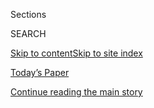<div id="app">

<div>

<div class="NYTAppHideMasthead css-zz1s19 e1suatyy0">

<div class="section css-ui9rw0 e1suatyy2">

<div class="css-11hrj97 er09x8g0">

<div class="css-6n7j50">

</div>

<span class="css-1dv1kvn">Sections</span>

<div class="css-10488qs">

<span class="css-1dv1kvn">SEARCH</span>

</div>

[Skip to content](#site-content)[Skip to site
index](#site-index)

</div>

<div class="css-10698na e1huz5gh0">

</div>

</div>

<div id="masthead-bar-one" class="section hasLinks css-15hmgas e1csuq9d3">

<div class="css-uqyvli e1csuq9d0">

</div>

<div class="css-1uqjmks e1csuq9d1">

</div>

<div class="css-9e9ivx">

[](https://myaccount.nytimes3xbfgragh.onion/auth/login?response_type=cookie&client_id=vi)

</div>

<div class="css-1bvtpon e1csuq9d2">

[Today’s Paper](https://www.nytimes3xbfgragh.onion/section/todayspaper)

</div>

</div>

</div>

</div>

<div data-aria-hidden="false">

<div id="site-content" data-role="main">

<div class="css-1ffjgkm">

</div>

<div id="top-wrapper" class="css-15p45cc eaca97t0" type="top">

<div id="top-slug" class="css-19x0jxb eaca97t1" hidden="">

Advertisement

</div>

[Continue reading the main
story](#after-top)

<div class="ad top-wrapper" style="text-align:center;height:100%;display:block;min-height:90px">

<div id="top" class="place-ad" data-position="top" data-size-key="top">

</div>

</div>

<div id="after-top">

</div>

</div>

<div id="collection-the-21719-issue" class="section css-15h4p1b e9abtgs0">

<div class="css-1j21atc e1svk9qx1">

<div class="css-fmiefx e1svk9qx2">

<div class="css-1hk7r2m eu54l5x0">

<div id="sponsor-wrapper" class="css-7a1pgi eaca97t0" type="sponsor" hidden="">

<div id="sponsor-slug" class="css-1l4mleb eaca97t1" hidden="">

Supported by

</div>

[Continue reading the main
story](#after-sponsor)

<div id="sponsor" class="ad sponsor-wrapper" style="text-align:left;height:100%;display:block">

</div>

<div id="after-sponsor">

</div>

</div>

</div>

### <span class="css-15smmd5 ezz4tcd1">[Magazine](/section/magazine)</span>

</div>

<div class="css-nfcc9b e1svk9qx3">

<div class="css-vl9dhg e1svk9qx5">

<div class="css-1nrhkj6 e1svk9qx6">

# The 2.17.19 Issue

<div class="follow-button-placeholder" data-collection-id="">

</div>

</div>

</div>

</div>

</div>

<div class="css-4svvz1 ekkqrpp0">

<div id="collection-highlights-container" class="section css-18l1u7x e46isfb1">

<div class="template-1 css-gfgt40 ekkqrpp1">

## Highlights

1.  ![<span class="css-13wzayb e1oaj3zl2"><span class="css-1dv1kvn">Credit</span>Joseph
    C. Towler,
    Jr.</span>](https://static01.graylady3jvrrxbe.onion/images/2019/02/17/magazine/17mag-coders-pics-slide-ELU0/17mag-coders-pics-slide-ELU0-jumbo.png)
    
    <div class="css-gjijuv">
    
    ### Feature
    
    ## [The Secret History of Women in Coding](/2019/02/13/magazine/women-coding-computer-programming.html)
    
    Computer programming once had much better gender balance than it
    does today. What went
    wrong?
    
    <span class="css-1oaezp0"></span><span class="css-1q6w006 e4e4i5l3"></span><span class="css-9voj2j">By
    <span class="css-1baulvz last-byline" itemprop="name">Clive
    Thompson</span></span>
    
    </div>

2.  ![<span class="css-1samh1w e1oaj3zl2"><span class="css-1dv1kvn">Credit</span>Luca
    Locatelli for The New York
    Times</span>](https://static01.graylady3jvrrxbe.onion/images/2019/02/17/magazine/17mag-climeworks-image1/17mag-climeworks-image1-videoLarge-v2.jpg)
    
    <div class="css-10wtrbd">
    
    ### Feature
    
    ## [The Tiny Swiss Company That Thinks It Can Help Stop Climate Change](/2019/02/12/magazine/climeworks-business-climate-change.html)
    
    Two European entrepreneurs want to remove carbon from the air at
    prices cheap enough to
    matter.
    
    <span class="css-1oaezp0"></span><span class="css-1q6w006 e4e4i5l3"></span><span class="css-9voj2j">By
    <span class="css-1baulvz last-byline" itemprop="name">Jon
    Gertner</span></span>
    
    </div>

3.  ![<span class="css-1samh1w e1oaj3zl2"><span class="css-1dv1kvn">Credit</span>Illustration
    by Sally
    Deng</span>](https://static01.graylady3jvrrxbe.onion/images/2019/02/17/magazine/17MagNKorea-1/17MagNKorea-1-videoLarge.jpg)
    
    <div class="css-10wtrbd">
    
    ### Feature
    
    ## [Shopping in Pyongyang, and Other Adventures in North Korean Capitalism](/2019/02/14/magazine/north-korea-black-market-economy.html)
    
    Far from the stereotype of total economic isolation, the black
    market has brought a surprising degree of modernity and consumerism
    — for
    some.
    
    <span class="css-1oaezp0"></span><span class="css-1q6w006 e4e4i5l3"></span><span class="css-9voj2j">By
    <span class="css-1baulvz last-byline" itemprop="name">Travis
    Jeppesen</span></span>
    
    </div>

4.  ![<span class="css-1samh1w e1oaj3zl2"><span class="css-1dv1kvn">Credit</span>Mamadi
    Doumbouya</span>](https://static01.graylady3jvrrxbe.onion/images/2019/02/17/magazine/17mag-talk-slide-5LYJ/17mag-talk-slide-5LYJ-videoLarge-v2.png)
    
    <div class="css-10wtrbd">
    
    ### Talk
    
    ## [Meg Ryan on Romantic Comedies, Celebrity and Leaving It All Behind](/interactive/2019/02/15/magazine/meg-ryan-romantic-comedy.html)
    
    “The feeling with Hollywood was mutual. I felt done when they felt
    done.”
    
    <span class="css-1oaezp0"></span><span class="css-1q6w006 e4e4i5l3"></span><span class="css-9voj2j">Interview
    by <span class="css-1baulvz last-byline" itemprop="name">David
    Marchese</span></span>
    
    </div>

</div>

<div class="css-1xdhyk6 e46isfb0">

<div class="css-zk12ih ef6si7p0">

1.  ### Screenland
    
    ![<span class="css-2s0ord e1oaj3zl2"><span class="css-1dv1kvn">Credit</span>Joe
    Raedle/Getty
    Images</span>](https://static01.graylady3jvrrxbe.onion/images/2019/02/17/magazine/17mag-screenland-promo/merlin_149745192_de5c10ed-132f-449d-a3b8-4bf2a39e32f4-videoLarge.jpg)
    
    <div class="css-10wtrbd">
    
    ## [When Roger Stone Flashed Nixon’s ‘V-for-Victory’](/2019/02/13/magazine/when-roger-stone-flashed-nixons-v-for-victory.html)
    
    The Republican operative transformed the most infamous gesture in
    American political history — from a symbol of defiance to a simple
    farce.
    
    <span class="css-me3p27"></span><span class="css-1q6w006 e4e4i5l3"></span><span class="css-9voj2j">By
    <span class="css-1baulvz last-byline" itemprop="name">Sam
    Anderson</span></span>
    
    </div>

2.  ### Eat
    
    ![<span class="css-2s0ord e1oaj3zl2"><span class="css-1dv1kvn">Credit</span>Paola
    & Murray for The New York Times. Food stylist: Maggie Ruggiero. Prop
    stylist: Rebecca
    Bartoshesky.</span>](https://static01.graylady3jvrrxbe.onion/images/2019/02/17/magazine/17mag-eat-slide-Y0D9/17mag-eat-slide-Y0D9-videoLarge.png)
    
    <div class="css-10wtrbd">
    
    ## [When a Meatloaf Is a Work of Art](/2019/02/13/magazine/meatloaf-quebec-recipe.html)
    
    Family-style dinner excess, from a Québécois chef in
    Queens.
    
    <span class="css-me3p27"></span><span class="css-1q6w006 e4e4i5l3"></span><span class="css-9voj2j">By
    <span class="css-1baulvz last-byline" itemprop="name">Sam
    Sifton</span></span>
    
    </div>

3.  ### Letter of Recommendation
    
    ![<span class="css-2s0ord e1oaj3zl2"><span class="css-1dv1kvn">Credit</span>Illustration
    by Kelsey
    Dake</span>](https://static01.graylady3jvrrxbe.onion/images/2019/02/11/magazine/0217Mag-LOR-1/0217Mag-LOR-1-videoLarge.jpg)
    
    <div class="css-10wtrbd">
    
    ## [Letter of Recommendation: Ronnie James Dio](/2019/02/12/magazine/letter-of-recommendation-ronnie-james-dio.html)
    
    He was one of the pioneers of heavy metal, forging his music in the
    unique fires of lapsed faith and a skepticism of those who seek
    power.
    
    <span class="css-me3p27"></span><span class="css-1q6w006 e4e4i5l3"></span><span class="css-9voj2j">By
    <span class="css-1baulvz last-byline" itemprop="name">Leah
    Sottile</span></span>
    
    </div>

4.  ### The Ethicist
    
    ![<span class="css-2s0ord e1oaj3zl2"><span class="css-1dv1kvn">Credit</span>Illustration
    by Tomi
    Um</span>](https://static01.graylady3jvrrxbe.onion/images/2018/10/07/magazine/17mag-ethicist-image1/17mag-ethicist-image1-videoLarge-v20.jpg)
    
    <div class="css-10wtrbd">
    
    ## [Was I Wrong to Tell a Friend’s Partner About His Infidelity?](/2019/02/12/magazine/was-i-wrong-to-tell-a-friends-partner-about-his-infidelity.html)
    
    The magazine’s Ethicist columnist on telling a friend’s partner of
    his infidelity, advising a relative who hopes to game the housing
    market and
    more.
    
    <span class="css-me3p27"></span><span class="css-1q6w006 e4e4i5l3"></span><span class="css-9voj2j">By
    <span class="css-1baulvz last-byline" itemprop="name">Kwame Anthony
    Appiah</span></span>
    
    </div>

5.  ### Diagnosis
    
    ![<span class="css-2s0ord e1oaj3zl2"><span class="css-1dv1kvn">Credit</span>Illustration
    by Cristina
    Daura</span>](https://static01.graylady3jvrrxbe.onion/images/2019/02/17/magazine/17mag-Diagnosis-1/17mag-Diagnosis-1-videoLarge.png)
    
    <div class="css-10wtrbd">
    
    ## [A Man Discovers He Has a Disease Most People Thought No Longer Existed](/2019/02/13/magazine/a-man-discovers-he-has-a-disease-most-people-thought-no-longer-existed.html)
    
    His doctors didn’t see that a pink patch on his skin and some nerve
    issues added up to one
    thing.
    
    <span class="css-me3p27"></span><span class="css-1q6w006 e4e4i5l3"></span><span class="css-9voj2j">By
    <span class="css-1baulvz last-byline" itemprop="name">Lisa Sanders,
    M.D.</span></span>
    
    </div>

</div>

</div>

<div class="css-1xdhyk6 e46isfb0">

<div class="css-zk12ih ef6si7p0">

1.  ### Judge John Hodgman
    
    ![<span class="css-2s0ord e1oaj3zl2"><span class="css-1dv1kvn">Credit</span>Illustration
    by Louise Zergaeng
    Pomeroy</span>](https://static01.graylady3jvrrxbe.onion/images/2019/02/12/magazine/Mag-Hodgman-1/Mag-Hodgman-1-videoLarge.jpg)
    
    <div class="css-10wtrbd">
    
    ## [Judge John Hodgman on Cash-Back Shenanigans](/2019/02/14/magazine/judge-john-hodgman-on-cash-back-shenanigans.html)
    
    To what extent can you use a cashier as a bank
    teller?
    
    <span class="css-me3p27"></span><span class="css-1q6w006 e4e4i5l3"></span><span class="css-9voj2j">By
    <span class="css-1baulvz last-byline" itemprop="name">Judge John
    Hodgman</span></span>
    
    </div>

2.  ### Poem
    
    ![<span class="css-2s0ord e1oaj3zl2"><span class="css-1dv1kvn">Credit</span></span>](https://static01.graylady3jvrrxbe.onion/images/2019/02/17/magazine/17mag-poem-image1/17mag-poem-image1-videoLarge.jpg)
    
    <div class="css-10wtrbd">
    
    ## [Poem: Surrogate Twin](/2019/02/14/magazine/poem-surrogate-twin.html)
    
    A childhood betrayal complicated by cultural dynamics and learned
    behavior.
    
    <span class="css-me3p27"></span><span class="css-1q6w006 e4e4i5l3"></span><span class="css-9voj2j">By
    <span class="css-1baulvz" itemprop="name">Ines P. Rivera
    Prosdocimi</span> and
    <span class="css-1baulvz last-byline" itemprop="name">Rita
    Dove</span></span>
    
    </div>

3.  ### Tip
    
    ![<span class="css-2s0ord e1oaj3zl2"><span class="css-1dv1kvn">Credit</span>Illustration
    by
    Radio</span>](https://static01.graylady3jvrrxbe.onion/images/2019/02/13/magazine/0217Mag-Tip-1/0217Mag-Tip-1-videoLarge.png)
    
    <div class="css-10wtrbd">
    
    ## [How to Grow Hemp](/2019/02/14/magazine/how-to-grow-hemp.html)
    
    Prepare to explain what you’re growing. Research state and federal
    regulations. Get ready to
    weed.
    
    <span class="css-me3p27"></span><span class="css-1q6w006 e4e4i5l3"></span><span class="css-9voj2j">By
    <span class="css-1baulvz last-byline" itemprop="name">Malia
    Wollan</span></span>
    
    </div>

4.  ### Issue 2.17.19
    
    ![<span class="css-2s0ord e1oaj3zl2"><span class="css-1dv1kvn">Credit</span></span>](https://static01.graylady3jvrrxbe.onion/images/2018/04/27/magazine/17mag-btc-coders-promo/17mag-btc-coders-promo-videoLarge-v6.jpg)
    
    <div class="css-10wtrbd">
    
    ## [Behind the Cover: The Secret History of Women in Coding](/2019/02/13/magazine/behind-the-cover-the-secret-history-of-women-in-coding.html)
    
    For this issue, a look at the female vanguard of computer
    programming.
    
    <span class="css-me3p27"></span>
    
    </div>

</div>

</div>

</div>

<div id="mid1-wrapper" class="css-1mn4oms eaca97t0" type="rank">

<div id="mid1-slug" class="css-1tag3rd eaca97t1">

Advertisement

</div>

[Continue reading the main
story](#after-mid1)

<div id="mid1" class="ad mid1-wrapper" style="text-align:center;height:100%;display:block">

</div>

<div id="after-mid1">

</div>

</div>

</div>

</div>

</div>

## Site Index

<div>

</div>

## Site Information Navigation

  - [© <span>2020</span> <span>The New York Times
    Company</span>](https://help.nytimes3xbfgragh.onion/hc/en-us/articles/115014792127-Copyright-notice)

<!-- end list -->

  - [NYTCo](https://www.nytco.com/)
  - [Contact
    Us](https://help.nytimes3xbfgragh.onion/hc/en-us/articles/115015385887-Contact-Us)
  - [Work with us](https://www.nytco.com/careers/)
  - [Advertise](https://nytmediakit.com/)
  - [T Brand Studio](http://www.tbrandstudio.com/)
  - [Your Ad
    Choices](https://www.nytimes3xbfgragh.onion/privacy/cookie-policy#how-do-i-manage-trackers)
  - [Privacy](https://www.nytimes3xbfgragh.onion/privacy)
  - [Terms of
    Service](https://help.nytimes3xbfgragh.onion/hc/en-us/articles/115014893428-Terms-of-service)
  - [Terms of
    Sale](https://help.nytimes3xbfgragh.onion/hc/en-us/articles/115014893968-Terms-of-sale)
  - [Site
    Map](https://spiderbites.nytimes3xbfgragh.onion)
  - [Help](https://help.nytimes3xbfgragh.onion/hc/en-us)
  - [Subscriptions](https://www.nytimes3xbfgragh.onion/subscription?campaignId=37WXW)

</div>

</div>
